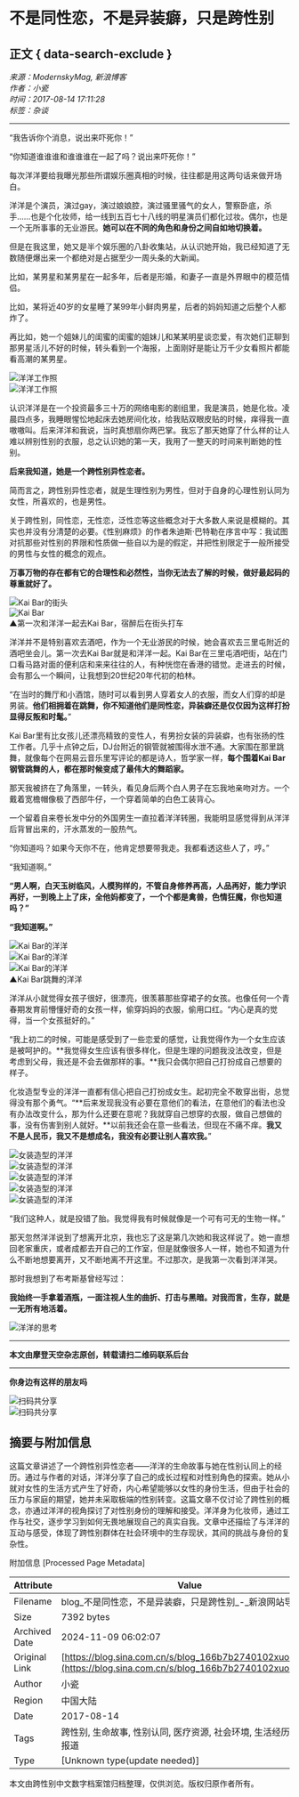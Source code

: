# 不是同性恋，不是异装癖，只是跨性别

## 正文 { data-search-exclude }


*来源：ModernskyMag, 新浪博客*  
*作者：小瓷*  
*时间：2017-08-14 17:11:28*  
*标签：杂谈*

---

“我告诉你个消息，说出来吓死你！”

“你知道谁谁谁和谁谁谁在一起了吗？说出来吓死你！”

每次洋洋要给我曝光那些所谓娱乐圈真相的时候，往往都是用这两句话来做开场白。

洋洋是个演员，演过gay，演过娘娘腔，演过骚里骚气的女人，警察卧底，杀手……也是个化妆师，给一线到五百七十八线的明星演员们都化过妆。偶尔，也是一个无所事事的无业游民。**她可以在不同的角色和身份之间自如地切换着。**

但是在我这里，她又是半个娱乐圈的八卦收集站，从认识她开始，我已经知道了无数随便爆出来一个都绝对是占据至少一周头条的大新闻。

比如，某男星和某男星在一起多年，后者是形婚，和妻子一直是外界眼中的模范情侣。

比如，某将近40岁的女星睡了某99年小鲜肉男星，后者的妈妈知道之后整个人都炸了。

再比如，她一个姐妹儿的闺蜜的闺蜜的姐妹儿和某某明星谈恋爱，有次她们正聊到那男星活儿不好的时候，转头看到一个海报，上面刚好是能让万千少女看照片都能看高潮的某男星。

![洋洋工作照](https://wx2/large/006zi668ly1fijcfumhpdj30hs0dcq8u.jpg)  
![洋洋工作照](https://wx2/large/006zi668ly1fijcg93ps0j30hs0dctg8.jpg)

认识洋洋是在一个投资最多三十万的网络电影的剧组里，我是演员，她是化妆。凌晨四点多，我睡眼惺忪地起床去她房间化妆，给我贴双眼皮贴的时候，痒得我一直嗷嗷叫。后来洋洋和我说，当时真想扇你两巴掌。我忘了那天她穿了什么样的让人难以辨别性别的衣服，总之认识她的第一天，我用了一整天的时间来判断她的性别。

**后来我知道，她是一个跨性别异性恋者。**

简而言之，跨性别异性恋者，就是生理性别为男性，但对于自身的心理性别认同为女性，所喜欢的，也是男性。

关于跨性别，同性恋，无性恋，泛性恋等这些概念对于大多数人来说是模糊的。其实也并没有分清楚的必要。《性别麻烦》的作者朱迪斯·巴特勒在序言中写：我试图对抗那些对性别的界限和性质做一些自以为是的假定，并把性别限定于一般所接受的男性与女性的概念的观点。

**万事万物的存在都有它的合理性和必然性，当你无法去了解的时候，做好最起码的尊重就好了。**

![Kai Bar的街头](https://wx3/large/006zi668ly1fijch7nhz1j30hs0npgof.jpg)  
![Kai Bar](https://wx4/large/006zi668ly1fijchdxpj9j30hs0np12j.jpg)  
▲第一次和洋洋一起去Kai Bar，宿醉后在街头打车

洋洋并不是特别喜欢去酒吧，作为一个无业游民的时候，她会喜欢去三里屯附近的酒吧坐会儿。第一次去Kai Bar就是和洋洋一起。Kai Bar在三里屯酒吧街，站在门口看马路对面的便利店和来来往往的人，有种恍惚在香港的错觉。走进去的时候，会有那么一个瞬间，让我想到20世纪20年代初的柏林。

“在当时的舞厅和小酒馆，随时可以看到男人穿着女人的衣服，而女人们穿的却是男装。**他们相拥着在跳舞，你不知道他们是同性恋，异装癖还是仅仅因为这样打扮显得反叛和时髦。**”

Kai Bar里有比女孩儿还漂亮精致的变性人，有男扮女装的异装癖，也有张扬的性工作者。几乎十点钟之后，DJ台附近的钢管就被围得水泄不通。大家围在那里跳舞，就像每个在网易云音乐里写评论的都是诗人，哲学家一样，**每个围着Kai Bar钢管跳舞的人，都在那时候变成了最伟大的舞蹈家。**

那天我被挤在了角落里，一转头，看见身后两个白人男子在忘我地亲吻对方。一个戴着宽檐帽像极了西部牛仔，一个穿着简单的白色工装背心。

一个留着自来卷长发中分的外国男生一直拉着洋洋转圈，我能明显感觉得到从洋洋后背冒出来的，汗水蒸发的一股热气。

“你知道吗？如果今天你不在，他肯定想要带我走。我都看透这些人了，哼。”

“我知道啊。”

**“男人啊，白天玉树临风，人模狗样的，不管自身修养再高，人品再好，能力学识再好，一到晚上上了床，全他妈都变了，一个个都是禽兽，色情狂魔，你也知道吗？”**

**“我知道啊。”**

![Kai Bar的洋洋](https://wx2/large/006zi668ly1fijcif0uy4j30hs0a0765.jpg)  
![Kai Bar的洋洋](https://wx4/large/006zi668ly1fijcijoi07j30hs0a0mze.jpg)  
![Kai Bar的洋洋](https://wx4/large/006zi668ly1fijciovrdnj30hs0a0acs.jpg)  
▲Kai Bar跳舞的洋洋

洋洋从小就觉得女孩子很好，很漂亮，很羡慕那些穿裙子的女孩。也像任何一个青春期发育前懵懂好奇的女孩一样，偷穿妈妈的衣服，偷用口红。“内心是真的觉得，当一个女孩挺好的。”

“我上初二的时候，可能是感受到了一些恋爱的感觉，让我觉得作为一个女生应该是被呵护的。**我觉得女生应该有很多样化，但是生理的问题我没法改变，但是考虑到父母，我还是不会去做那样的事。**我只会偶尔把自己打扮成自己想要的样子。

化妆造型专业的洋洋一直都有信心把自己打扮成女生。起初完全不敢穿出街，总觉得没有那个勇气。“**后来发现我没有必要在意他们的看法，在意他们的看法也没有办法改变什么，那为什么还要在意呢？我就穿自己想穿的衣服，做自己想做的事，没有伤害到别人就好。**以前我还会在意一些看法，但现在不痛不痒。**我又不是人民币，我又不是想成名，我没有必要让别人喜欢我。**”

![女装造型的洋洋](https://wx3/large/006zi668ly1fijcjml5ppj30hs07g758.jpg)  
![女装造型的洋洋](https://wx2/large/006zi668ly1fijcjrxyd0j30hs07hq4i.jpg)  
![女装造型的洋洋](https://wx1/large/006zi668ly1fijcjwaouij30hs0npwok.jpg)  
![女装造型的洋洋](https://wx1/large/006zi668ly1fijck2181nj30hs0bvgq2.jpg)  
![女装造型的洋洋](https://wx1/large/006zi668ly1fijck5x3ppj30hs0buaf9.jpg)

“我们这种人，就是投错了胎。我觉得我有时候就像是一个可有可无的生物一样。”

那天忽然洋洋说到了想离开北京，我也忘了这是第几次她和我这样说了。她一直想回老家重庆，或者成都去开自己的工作室，但是就像很多人一样，她也不知道为什么不断地想要离开，又不断地离不开这里。不过那次，是我第一次看到洋洋哭。

那时我想到了布考斯基曾经写过：

**我始终一手拿着酒瓶，一面注视人生的曲折、打击与黑暗。对我而言，生存，就是一无所有地活着。**

![洋洋的思考](https://wx3/large/006zi668ly1fiftsj750fj30xa09tglh.jpg)  

---

**本文由摩登天空杂志原创，转载请扫二维码联系后台**

---

**你身边有这样的朋友吗**  

![扫码共分享](https://wx3/large/006zi668ly1fiftt6cvi3j30zk0bvq30.jpg)  
![扫码共分享](https://wx2/large/006zi668ly1fifttb17bfj30xa12kq7b.jpg)

## 摘要与附加信息

<!-- tcd_abstract -->
这篇文章讲述了一个跨性别异性恋者——洋洋的生命故事与她在性别认同上的经历。通过与作者的对话，洋洋分享了自己的成长过程和对性别角色的探索。她从小就对女性的生活方式产生了好奇，内心希望能够以女性的身份生活，但由于社会的压力与家庭的期望，她并未采取极端的性别转变。这篇文章不仅讨论了跨性别的概念，亦通过洋洋的视角探讨了对性别身份的理解和接受。洋洋身为化妆师，通过工作与社交，逐步学习到如何无畏地展现自己的真实自我。文章中还描绘了与洋洋的互动与感受，体现了跨性别群体在社会环境中的生存现状，其间的挑战与身份的复杂性。
<!-- tcd_abstract_end -->

附加信息 [Processed Page Metadata]

| Attribute       | Value                                  |
|-----------------|----------------------------------------|
| Filename        | blog_不是同性恋，不是异装癖，只是跨性别_-_新浪网站导航.md                             |
| Size            | 7392 bytes                           |
| Archived Date   | 2024-11-09 06:02:07                             |
| Original Link   | [https://blog.sina.com.cn/s/blog_166b7b2740102xuoz.html](https://blog.sina.com.cn/s/blog_166b7b2740102xuoz.html)                       |
| Author          | 小瓷                               |
| Region          | 中国大陆                               |
| Date            | 2017-08-14                                 |
| Tags            | 跨性别, 生命故事, 性别认同, 医疗资源, 社会环境, 生活经历, 媒体报道                                 |
| Type            | [Unknown type(update needed)]                                 |
<!-- tcd_table_end -->

本文由跨性别中文数字档案馆归档整理，仅供浏览。版权归原作者所有。
